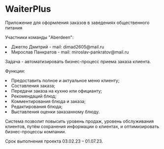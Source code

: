 # WaiterPlus
Приложение для оформления заказов в заведениях общественного питания 

<p>Участники команды "Aberdeen":</p>
  <li>Джегло Дмитрий - mail: dimad2605@mail.ru</li>
  <li>Мирослав Панкратов - mail: miroslav-pankratov@mail.ru</li>

Задача - автоматизировать бизнес-процесс приема заказа клиента.
  <p>Функции:</p>
    <li>Предоставить полное и актуальное меню клиенту;</li>
    <li>Составления заказа;</li>
    <li>Передачи заказа на кухню или официанту;</li>
    <li>Рекомендаций блюд;</li>
    <li>Комментирования блюда и заказа;</li>
    <li>Редактирования блюда;</li>
    <li>Выставления оценки заказанному блюду.</li>

Система позволит повысить уровень продаж, уровень обслуживания клиентов, путём сохранения информации о клиентах, и оптимизировать бизнес-процессы компании.

Срок выполнения проекта 03.02.23 – 01.07.23.
